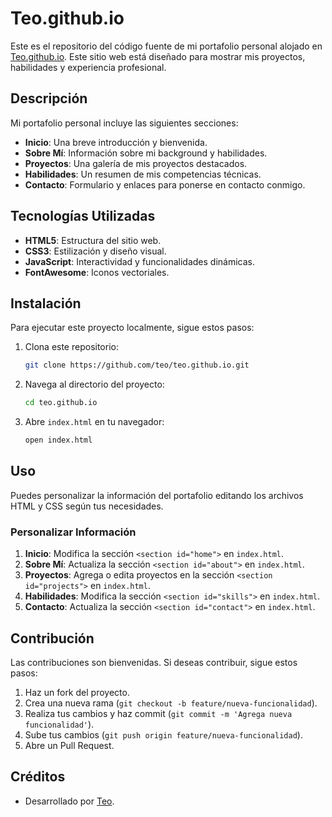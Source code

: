 # Teo.github.io

Este es el repositorio del código fuente de mi portafolio personal alojado en [Teo.github.io](https://teo.github.io). Este sitio web está diseñado para mostrar mis proyectos, habilidades y experiencia profesional.

## Descripción

Mi portafolio personal incluye las siguientes secciones:

- **Inicio**: Una breve introducción y bienvenida.
- **Sobre Mí**: Información sobre mi background y habilidades.
- **Proyectos**: Una galería de mis proyectos destacados.
- **Habilidades**: Un resumen de mis competencias técnicas.
- **Contacto**: Formulario y enlaces para ponerse en contacto conmigo.

## Tecnologías Utilizadas

- **HTML5**: Estructura del sitio web.
- **CSS3**: Estilización y diseño visual.
- **JavaScript**: Interactividad y funcionalidades dinámicas.
- **FontAwesome**: Iconos vectoriales.

## Instalación

Para ejecutar este proyecto localmente, sigue estos pasos:

1. Clona este repositorio:

    ```bash
    git clone https://github.com/teo/teo.github.io.git
    ```

2. Navega al directorio del proyecto:

    ```bash
    cd teo.github.io
    ```

3. Abre `index.html` en tu navegador:

    ```bash
    open index.html
    ```

## Uso

Puedes personalizar la información del portafolio editando los archivos HTML y CSS según tus necesidades.

### Personalizar Información

1. **Inicio**: Modifica la sección `<section id="home">` en `index.html`.
2. **Sobre Mí**: Actualiza la sección `<section id="about">` en `index.html`.
3. **Proyectos**: Agrega o edita proyectos en la sección `<section id="projects">` en `index.html`.
4. **Habilidades**: Modifica la sección `<section id="skills">` en `index.html`.
5. **Contacto**: Actualiza la sección `<section id="contact">` en `index.html`.

## Contribución

Las contribuciones son bienvenidas. Si deseas contribuir, sigue estos pasos:

1. Haz un fork del proyecto.
2. Crea una nueva rama (`git checkout -b feature/nueva-funcionalidad`).
3. Realiza tus cambios y haz commit (`git commit -m 'Agrega nueva funcionalidad'`).
4. Sube tus cambios (`git push origin feature/nueva-funcionalidad`).
5. Abre un Pull Request.



## Créditos

- Desarrollado por [Teo](https://github.com/teo).
